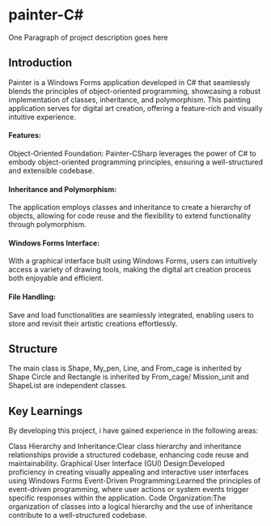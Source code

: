 # painter-C#

One Paragraph of project description goes here

## Introduction

Painter is a Windows Forms application developed in C# that seamlessly blends the principles of object-oriented programming, showcasing a robust implementation of classes, inheritance, and polymorphism.
This painting application serves for digital art creation, offering a feature-rich and visually intuitive experience.

#### Features:
Object-Oriented Foundation: Painter-CSharp leverages the power of C# to embody object-oriented programming principles, ensuring a well-structured and extensible codebase.

#### Inheritance and Polymorphism:
The application employs classes and inheritance to create a hierarchy of objects, allowing for code reuse and the flexibility to extend functionality through polymorphism.

#### Windows Forms Interface:
With a graphical interface built using Windows Forms, users can intuitively access a variety of drawing tools, making the digital art creation process both enjoyable and efficient.

#### File Handling:
Save and load functionalities are seamlessly integrated, enabling users to store and revisit their artistic creations effortlessly.

## Structure
The main class is Shape, My_pen, Line, and From_cage is inherited by Shape
Circle and Rectangle is inherited by From_cage/
Mission_unit and ShapeList are independent classes.


## Key Learnings
By developing this project, i have gained experience in the following areas:

Class Hierarchy and Inheritance:Clear class hierarchy and inheritance relationships provide a structured codebase, enhancing code reuse and maintainability.
Graphical User Interface (GUI) Design:Developed proficiency in creating visually appealing and interactive user interfaces using Windows Forms
Event-Driven Programming:Learned the principles of event-driven programming, where user actions or system events trigger specific responses within the application.
Code Organization:The organization of classes into a logical hierarchy and the use of inheritance contribute to a well-structured codebase.








